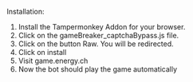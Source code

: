Installation:
1. Install the Tampermonkey Addon for your browser.
2. Click on the gameBreaker_captchaBypass.js file.
3. Click on the button Raw. You will be redirected.
4. Click on install
5. Visit game.energy.ch
6. Now the bot should play the game automatically
